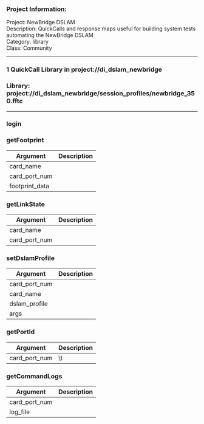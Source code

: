 ### Project Information:
Project: NewBridge DSLAM  
Description: QuickCalls and response maps useful for building system tests automating the NewBridge DSLAM  
Category: library  
Class: Community  
  
___
### 1 QuickCall Library in project://di_dslam_newbridge
### Library: project://di_dslam_newbridge/session_profiles/newbridge_350.fftc
___
### login
### getFootprint

Argument | Description
------------ | -------------
card_name | 
card_port_num | 
footprint_data | 
### getLinkState

Argument | Description
------------ | -------------
card_name | 
card_port_num | 
### setDslamProfile

Argument | Description
------------ | -------------
card_port_num | 
card_name | 
dslam_profile | 
args | 
### getPortId

Argument | Description
------------ | -------------
card_port_num | \t
### getCommandLogs

Argument | Description
------------ | -------------
card_port_num | 
log_file | 

